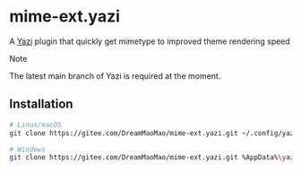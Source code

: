 # mime-ext.yazi

A [Yazi](https://gitee.com/sxyazi/yazi) plugin that quickly get mimetype to improved theme rendering speed

> [!NOTE]
> The latest main branch of Yazi is required at the moment.


## Installation

```sh
# Linux/macOS
git clone https://gitee.com/DreamMaoMao/mime-ext.yazi.git ~/.config/yazi/plugins/mime-ext.yazi

# Windows
git clone https://gitee.com/DreamMaoMao/mime-ext.yazi.git %AppData%\yazi\config\plugins\mime-ext.yazi
```
